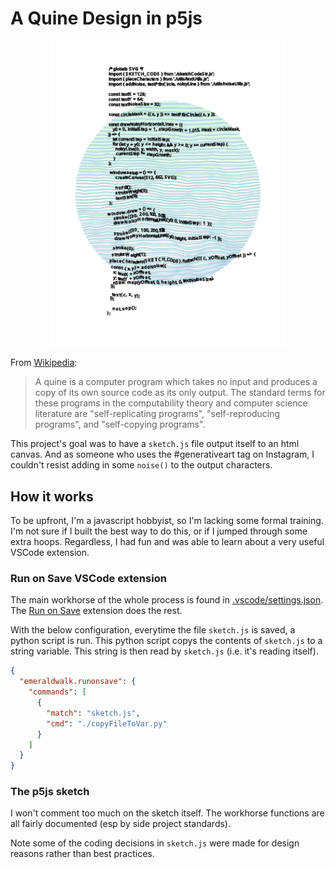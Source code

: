 # A Quine Design in p5js

<p align="center">
  <img src="exampleOutput.svg" width="75%" />
</p>

From [Wikipedia](<https://en.wikipedia.org/wiki/Quine_(computing)>):

> A quine is a computer program which takes no input and produces a copy of its own source code as its only output. The standard terms for these programs in the computability theory and computer science literature are "self-replicating programs", "self-reproducing programs", and "self-copying programs".

This project's goal was to have a `sketch.js` file output itself to an html canvas. And as someone who uses the #generativeart tag on Instagram, I couldn't resist adding in some `noise()` to the output characters.

## How it works

To be upfront, I'm a javascript hobbyist, so I'm lacking some formal training. I'm not sure if I built the best way to do this, or if I jumped through some extra hoops. Regardless, I had fun and was able to learn about a very useful VSCode extension.

### Run on Save VSCode extension

The main workhorse of the whole process is found in [.vscode/settings.json](.vscode/settings.json). The [Run on Save](https://marketplace.visualstudio.com/items?itemName=emeraldwalk.RunOnSave) extension does the rest.

With the below configuration, everytime the file `sketch.js` is saved, a python script is run. This python script copys the contents of `sketch.js` to a string variable. This string is then read by `sketch.js` (i.e. it's reading itself).

```json
{
  "emeraldwalk.runonsave": {
    "commands": [
      {
        "match": "sketch.js",
        "cmd": "./copyFileToVar.py"
      }
    ]
  }
}
```

### The p5js sketch

I won't comment too much on the sketch itself. The workhorse functions are all fairly documented (esp by side project standards).

Note some of the coding decisions in `sketch.js` were made for design reasons rather than best practices.

